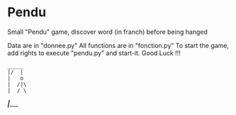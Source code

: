 # Pendu
Small "Pendu" game, discover word (in franch) before being hanged 

Data are in "donnee.py"
All functions are in "fonction.py"
To start the game, add rights to execute "pendu.py" and start-it. 
Good Luck !!! 




    _____
    |/  |
    |   o 
    |  /|\
    |  / \
 ___|______

